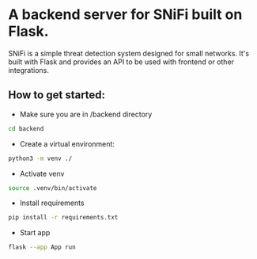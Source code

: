 # A backend server for SNiFi built on Flask.

SNiFi is a simple threat detection system designed for small networks. It's built with Flask and provides an API to be used with frontend or other integrations.

## How to get started:

* Make sure you are in /backend directory

```bash
cd backend
```

* Create a virtual environment:

```bash
python3 -m venv ./
```

* Activate venv

```bash
source .venv/bin/activate
```

* Install requirements

```bash
pip install -r requirements.txt
```

* Start app

```bash
flask --app App run
```